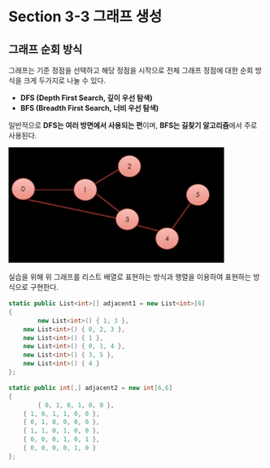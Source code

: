 # Section 3-3 그래프 생성
## 그래프 순회 방식

그래프는 기준 정점을 선택하고 해당 정점을 시작으로 전체 그래프 정점에 대한 순회 방식을 크게 두가지로 나눌 수 있다. 

- **DFS (Depth First Search, 깊이 우선 탐색)**
- **BFS (Breadth First Search, 너비 우선 탐색)**

일반적으로 **DFS는 여러 방면에서 사용되는 편**이며, **BFS는 길찾기 알고리즘**에서 주로 사용된다.

![Untitled](1.png)

실습을 위해 위 그래프를 리스트 배열로 표현하는 방식과 행렬을 이용하여 표현하는 방식으로 구현한다.

```csharp
static public List<int>[] adjacent1 = new List<int>[6]
{
		new List<int>() { 1, 3 },
    new List<int>() { 0, 2, 3 },
    new List<int>() { 1 },
    new List<int>() { 0, 1, 4 },
    new List<int>() { 3, 5 },
    new List<int>() { 4 }
};
```

```csharp
static public int[,] adjacent2 = new int[6,6]
{
		{ 0, 1, 0, 1, 0, 0 },
    { 1, 0, 1, 1, 0, 0 },
    { 0, 1, 0, 0, 0, 0 },
    { 1, 1, 0, 1, 0, 0 },
    { 0, 0, 0, 1, 0, 1 },
    { 0, 0, 0, 0, 1, 0 }
};
```